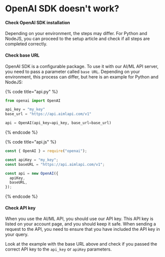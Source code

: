 # OpenAI SDK doesn't work?

#### Check OpenAI SDK installation

Depending on your environment, the steps may differ. For Python and NodeJS, you can proceed to the setup article and check if all steps are completed correctly.

#### Check base URL

OpenAI SDK is a configurable package. To use it with our AI/ML API server, you need to pass a parameter called `base URL`. Depending on your environment, this process can differ, but here is an example for Python and NodeJS:

{% code title="api.py" %}
```python
from openai import OpenAI

api_key = "my_key"
base_url = "https://api.aimlapi.com/v1"

api = OpenAI(api_key=api_key, base_url=base_url)
```
{% endcode %}

{% code title="api.js" %}
```javascript
const { OpenAI } = require("openai");

const apiKey = "my_key";
const baseURL = "https://api.aimlapi.com/v1";

const api = new OpenAI({
  apiKey,
  baseURL,
});
```
{% endcode %}

#### Check API key

When you use the AI/ML API, you should use our API key. This API key is listed on your account page, and you should keep it safe. When sending a request to the API, you need to ensure that you have included the API key in your query.

Look at the example with the base URL above and check if you passed the correct API key to the `api_key` or `apiKey` parameters.
